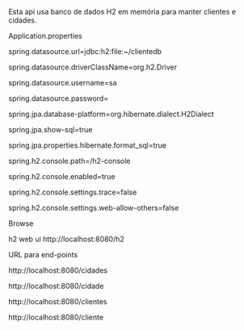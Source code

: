Esta api usa banco de dados H2 em memória para manter clientes e cidades.


Application.properties

spring.datasource.url=jdbc:h2:file:~/clientedb

spring.datasource.driverClassName=org.h2.Driver

spring.datasource.username=sa

spring.datasource.password=

spring.jpa.database-platform=org.hibernate.dialect.H2Dialect

spring.jpa.show-sql=true

spring.jpa.properties.hibernate.format_sql=true

spring.h2.console.path=/h2-console

spring.h2.console.enabled=true

spring.h2.console.settings.trace=false

spring.h2.console.settings.web-allow-others=false


Browse

h2 web ui http://localhost:8080/h2

URL para end-points

http://localhost:8080/cidades

http://localhost:8080/cidade

http://localhost:8080/clientes

http://localhost:8080/cliente
